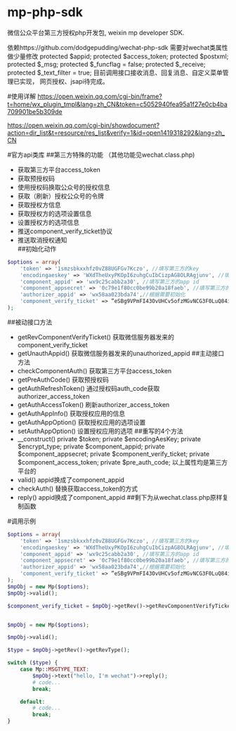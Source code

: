 # mp-php-sdk
微信公众平台第三方授权php开发包, weixin mp developer SDK.

依赖https://github.com/dodgepudding/wechat-php-sdk
需要对wechat类属性做少量修改
protected $appid;
protected $access_token;
protected $postxml;
protected $_msg;
protected $_funcflag = false;
protected $_receive;
protected $_text_filter = true;
目前调用接口接收消息、回复消息、自定义菜单管理已实现，
网页授权、jsapi待完成。

#使用详解
https://open.weixin.qq.com/cgi-bin/frame?t=home/wx_plugin_tmpl&lang=zh_CN&token=c5052940fea95a1f27e0cb4ba709901be5b309de

https://open.weixin.qq.com/cgi-bin/showdocument?action=dir_list&t=resource/res_list&verify=1&id=open1419318292&lang=zh_CN

#官方api类库
##第三方特殊的功能
（其他功能见wechat.class.php)
* 获取第三方平台access_token 
* 获取预授权码  
* 使用授权码换取公众号的授权信息 
* 获取（刷新）授权公众号的令牌  
* 获取授权方信息 
* 获取授权方的选项设置信息    
* 设置授权方的选项信息  
* 推送component_verify_ticket协议 
* 推送取消授权通知    
##初始化动作
```php
$options = array(
    'token' => '1smzsbkxxhfz0vZ88UGFGv7Kczo', //填写第三方的key
    'encodingaeskey' => 'WXdTheUxyPKOpI6zuhgCuIbCizpAG8OLRAgjunv', //填写第三方加密用的EncodingAESKey
    'component_appid' => 'wx9c25cabb2a30', //填写第三方的app id
    'component_appsecret' => '0c79e1f80cc0be99b20a18faeb', //填写第三方的密钥
    'authorizer_appid' => 'wx58aa023bda74',//根据需要初始化
    'component_verify_ticket' => ”eSBg9VPmFI43OvUHCv5ofzMGvNCG3F0LuQ84i“,//根据需要初始化
);
```
##被动接口方法
* getRevComponentVerifyTicket() 获取微信服务器发来的component_verify_ticket
* getUnauthAppid() 获取微信服务器发来的unauthorized_appid
##主动接口方法
* checkComponentAuth()  获取第三方平台access_token 
* getPreAuthCode() 获取预授权码
* getAuthRefreshToken() 通过授权码auth_code获取authorizer_access_token
* getAuthAccessToken() 刷新authorizer_access_token
* getAuthAppInfo() 获取授权应用的信息
* getAuthAppOption() 获取授权应用的选项设置
* setAuthAppOption() 设置授权应用的选项
##重写的4个方法
* __construct()
    private $token;
    private $encodingAesKey;
    private $encrypt_type;
    private $component_appid;
    private $component_appsecret;
    private $component_verify_ticket;
    private $component_access_token;
    private $pre_auth_code;
    以上属性均是第三方平台的
* valid() appid换成了component_appid
* checkAuth() 替换获取access_token的方式
* reply() appid换成了component_appid
##剩下为从wechat.class.php原样复制函数

#调用示例
```php
$options = array(
    'token' => '1smzsbkxxhfz0vZ88UGFGv7Kczo', //填写第三方的key
    'encodingaeskey' => 'WXdTheUxyPKOpI6zuhgCuIbCizpAG8OLRAgjunv', //填写第三方加密用的EncodingAESKey
    'component_appid' => 'wx9c25cabb2a30', //填写第三方的app id
    'component_appsecret' => '0c79e1f80cc0be99b20a18faeb', //填写第三方的密钥
    'authorizer_appid' => 'wx58aa023bda74',//根据需要初始化
    'component_verify_ticket' => ”eSBg9VPmFI43OvUHCv5ofzMGvNCG3F0LuQ84i“,//根据需要初始化
);
$mpObj = new Mp($options);
$mpObj->valid();

$component_verify_ticket = $mpObj->getRev()->getRevComponentVerifyTicket();


$mpObj = new Mp($options);

$mpObj->valid();

$type = $mpObj->getRev()->getRevType();

switch ($type) {
    case Mp::MSGTYPE_TEXT:
        $mpObj->text("hello, I'm wechat")->reply();
        # code...
        break;

    default:
        # code...
        break;
}
```
